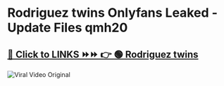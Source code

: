 
 # Rodriguez twins Onlyfans Leaked - Update Files qmh20

## <h2><a href="https://clipsfans.com/Rodriguez_twins&ref=git">🔗 Click to LINKS ⏩⏩ 👉 🟢 Rodriguez twins </a></h2>

<a href="https://clipsfans.com/Rodriguez_twins&ref=git" rel="nofollow" data-target="animated-image.originalLink"><img src="https://i.ibb.co.com/xMMVF88/686577567.gif" alt="Viral Video Original" style="max-width: 100%; display: inline-block;" data-target="animated-image.originalImage"></a>

